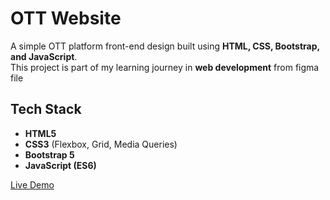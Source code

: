 #  OTT Website 
A simple OTT platform front-end design built using **HTML, CSS, Bootstrap, and JavaScript**.  
This project is part of my learning journey in **web development** from figma file 

##  Tech Stack
- **HTML5**  
- **CSS3** (Flexbox, Grid, Media Queries)  
- **Bootstrap 5**  
- **JavaScript (ES6)** 

[Live Demo](https://streamvibe-ott.netlify.app/)
